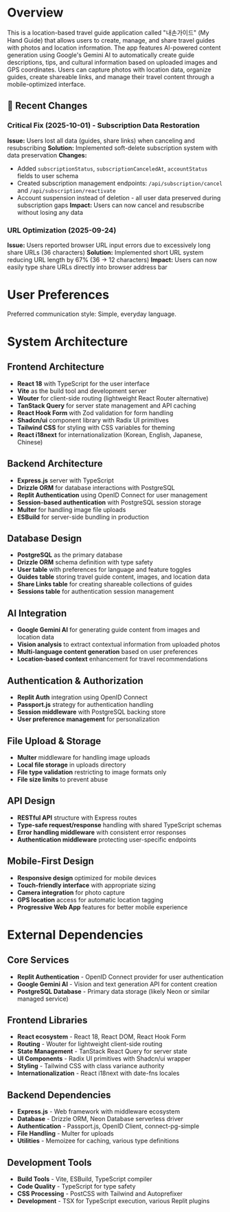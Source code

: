 # Overview

This is a location-based travel guide application called "내손가이드" (My Hand Guide) that allows users to create, manage, and share travel guides with photos and location information. The app features AI-powered content generation using Google's Gemini AI to automatically create guide descriptions, tips, and cultural information based on uploaded images and GPS coordinates. Users can capture photos with location data, organize guides, create shareable links, and manage their travel content through a mobile-optimized interface.

## 📝 Recent Changes

### Critical Fix (2025-10-01) - Subscription Data Restoration
**Issue:** Users lost all data (guides, share links) when canceling and resubscribing
**Solution:** Implemented soft-delete subscription system with data preservation
**Changes:**
- Added `subscriptionStatus`, `subscriptionCanceledAt`, `accountStatus` fields to user schema
- Created subscription management endpoints: `/api/subscription/cancel` and `/api/subscription/reactivate`
- Account suspension instead of deletion - all user data preserved during subscription gaps
**Impact:** Users can now cancel and resubscribe without losing any data

### URL Optimization (2025-09-24)
**Issue:** Users reported browser URL input errors due to excessively long share URLs (36 characters)
**Solution:** Implemented short URL system reducing URL length by 67% (36 → 12 characters)
**Impact:** Users can now easily type share URLs directly into browser address bar

# User Preferences

Preferred communication style: Simple, everyday language.

# System Architecture

## Frontend Architecture
- **React 18** with TypeScript for the user interface
- **Vite** as the build tool and development server
- **Wouter** for client-side routing (lightweight React Router alternative)
- **TanStack Query** for server state management and API caching
- **React Hook Form** with Zod validation for form handling
- **Shadcn/ui** component library with Radix UI primitives
- **Tailwind CSS** for styling with CSS variables for theming
- **React i18next** for internationalization (Korean, English, Japanese, Chinese)

## Backend Architecture
- **Express.js** server with TypeScript
- **Drizzle ORM** for database interactions with PostgreSQL
- **Replit Authentication** using OpenID Connect for user management
- **Session-based authentication** with PostgreSQL session storage
- **Multer** for handling image file uploads
- **ESBuild** for server-side bundling in production

## Database Design
- **PostgreSQL** as the primary database
- **Drizzle ORM** schema definition with type safety
- **User table** with preferences for language and feature toggles
- **Guides table** storing travel guide content, images, and location data
- **Share Links table** for creating shareable collections of guides
- **Sessions table** for authentication session management

## AI Integration
- **Google Gemini AI** for generating guide content from images and location data
- **Vision analysis** to extract contextual information from uploaded photos
- **Multi-language content generation** based on user preferences
- **Location-based context** enhancement for travel recommendations

## Authentication & Authorization
- **Replit Auth** integration using OpenID Connect
- **Passport.js** strategy for authentication handling
- **Session middleware** with PostgreSQL backing store
- **User preference management** for personalization

## File Upload & Storage
- **Multer** middleware for handling image uploads
- **Local file storage** in uploads directory
- **File type validation** restricting to image formats only
- **File size limits** to prevent abuse

## API Design
- **RESTful API** structure with Express routes
- **Type-safe request/response** handling with shared TypeScript schemas
- **Error handling middleware** with consistent error responses
- **Authentication middleware** protecting user-specific endpoints

## Mobile-First Design
- **Responsive design** optimized for mobile devices
- **Touch-friendly interface** with appropriate sizing
- **Camera integration** for photo capture
- **GPS location** access for automatic location tagging
- **Progressive Web App** features for better mobile experience

# External Dependencies

## Core Services
- **Replit Authentication** - OpenID Connect provider for user authentication
- **Google Gemini AI** - Vision and text generation API for content creation
- **PostgreSQL Database** - Primary data storage (likely Neon or similar managed service)

## Frontend Libraries
- **React ecosystem** - React 18, React DOM, React Hook Form
- **Routing** - Wouter for lightweight client-side routing
- **State Management** - TanStack React Query for server state
- **UI Components** - Radix UI primitives with Shadcn/ui wrapper
- **Styling** - Tailwind CSS with class variance authority
- **Internationalization** - React i18next with date-fns locales

## Backend Dependencies
- **Express.js** - Web framework with middleware ecosystem
- **Database** - Drizzle ORM, Neon Database serverless driver
- **Authentication** - Passport.js, OpenID Client, connect-pg-simple
- **File Handling** - Multer for uploads
- **Utilities** - Memoizee for caching, various type definitions

## Development Tools
- **Build Tools** - Vite, ESBuild, TypeScript compiler
- **Code Quality** - TypeScript for type safety
- **CSS Processing** - PostCSS with Tailwind and Autoprefixer
- **Development** - TSX for TypeScript execution, various Replit plugins